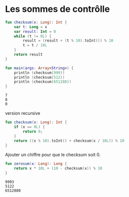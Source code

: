 # Les sommes de contrôlle  

``` kotlin
fun checksum(x: Long): Int {
	var t: Long = x
	var result: Int = 0
	while (t != 0L) {
		result = (result + (t % 10).toInt()) % 10
		t = t / 10L
	}
	return result
}

fun main(args: Array<String>) {
	println (checksum(999))
	println (checksum(512))
	println (checksum(651288))
}
```

```
7
8
0
```

version recursive

``` kotlin
fun checksum(x: Long): Int {
	if (x == 0L) {
		return 0;
	}
	return ((x % 10).toInt() + checksum(x / 10L)) % 10
}
```

Ajouter un chiffre pour que le checksum soit 0.

``` kotlin
fun zerosum(x: Long): Long {
    return x * 10L + (10 - checksum(x)) % 10
}
```

```
9993
5122
6512880
```
